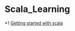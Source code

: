 # Scala_Learning
*1 [Getting started with scala](https://www.bilibili.com/video/BV1oJ411m7z3?from=search&seid=15727819085045369433&spm_id_from=333.337.0.0)
